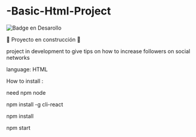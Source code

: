 # -Basic-Html-Project



 ![Badge en Desarollo](https://img.shields.io/badge/STATUS-EN%20DESAROLLO-green)
 
 
 
 
 :construction: Proyecto en construcción :construction:
 
 
 
 project in development to give tips on how to increase followers on social networks



language: HTML

How to install :



need npm node


npm install -g cli-react


npm install


npm start
